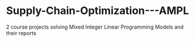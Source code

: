 # Supply-Chain-Optimization---AMPL
2 course projects solving Mixed Integer Linear Programming Models and their reports
